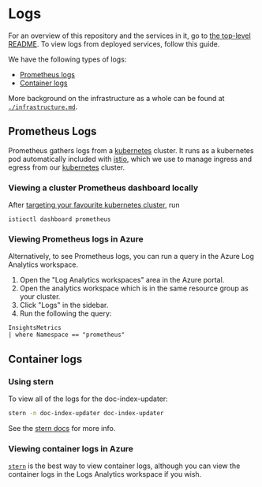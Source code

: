 # Logs

For an overview of this repository and the services in it, go to [the top-level README](../../README.md).
To view logs from deployed services, follow this guide.

We have the following types of logs:

- [Prometheus logs](#prometheus-logs)
- [Container logs](#container-logs)

More background on the infrastructure as a whole can be found at [`./infrastructure.md`](./infrastructure.md).

## Prometheus Logs

Prometheus gathers logs from a [kubernetes][kubernetes] cluster. It runs as a kubernetes pod automatically included with [istio][istio], which we use to manage ingress and egress from our [kubernetes][kubernetes] cluster.

### Viewing a cluster Prometheus dashboard locally

After [targeting your favourite kubernetes cluster][1], run

```
istioctl dashboard prometheus
```

### Viewing Prometheus logs in Azure

Alternatively, to see Prometheus logs, you can run a query in the Azure Log Analytics workspace.

1. Open the "Log Analytics workspaces" area in the Azure portal.
2. Open the analytics workspace which is in the same resource group as your cluster.
3. Click "Logs" in the sidebar.
4. Run the following the query:

```
InsightsMetrics
| where Namespace == "prometheus"
```

## Container logs

### Using stern

To view all of the logs for the doc-index-updater:

```sh
stern -n doc-index-updater doc-index-updater
```

See the [stern docs][stern] for more info.

### Viewing container logs in Azure

[`stern`][stern] is the best way to view container logs, although you can view the container logs in the Logs Analytics workspace if you wish.

[1]: ../scripts/update-kubernetes-config.sh
[stern]: https://github.com/wercker/stern
[kubernetes]: https://kubernetes.io/
[istio]: https://istio.io/
